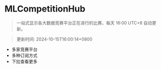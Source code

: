 # MLCompetitionHub

> 一站式显示各大数据竞赛平台正在进行的比赛，每天 16:00 UTC+8 自动更新。
  
> 更新时间: 2024-10-15T16:00:14+0800 

* 多家竞赛平台
* 多种订阅方式
* 下拉查看更多
